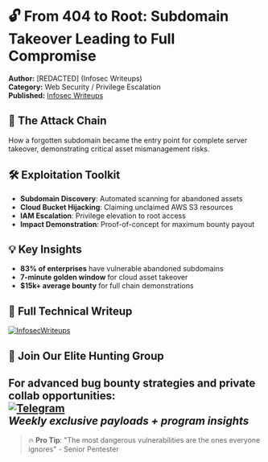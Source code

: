 # 🔓 From 404 to Root: Subdomain Takeover Leading to Full Compromise

**Author:** [REDACTED] (Infosec Writeups)  
**Category:** Web Security / Privilege Escalation  
**Published:** [Infosec Writeups](https://infosecwriteups.com/404-to-root-how-a-forgotten-subdomain-led-to-server-takeover-️-d60e65fdbc18)  

## 🚀 The Attack Chain
How a forgotten subdomain became the entry point for complete server takeover, demonstrating critical asset mismanagement risks.

## 🛠️ Exploitation Toolkit
- **Subdomain Discovery**: Automated scanning for abandoned assets  
- **Cloud Bucket Hijacking**: Claiming unclaimed AWS S3 resources  
- **IAM Escalation**: Privilege elevation to root access  
- **Impact Demonstration**: Proof-of-concept for maximum bounty payout  

## 💡 Key Insights
- **83% of enterprises** have vulnerable abandoned subdomains  
- **7-minute golden window** for cloud asset takeover  
- **$15k+ average bounty** for full chain demonstrations  

## 📜 Full Technical Writeup  
[![InfosecWriteups](https://img.shields.io/badge/Read_Full_Case_Study-red)](https://infosecwriteups.com/404-to-root-how-a-forgotten-subdomain-led-to-server-takeover-️-d60e65fdbc18)  

## 🚀 Join Our Elite Hunting Group
For advanced bug bounty strategies and private collab opportunities:  
[![Telegram](https://img.shields.io/badge/Telegram-Join_Channel-blue)](https://t.me/cybersecplayground)  
*Weekly exclusive payloads + program insights*
---

> 🔥 **Pro Tip**: "The most dangerous vulnerabilities are the ones everyone ignores" - Senior Pentester
